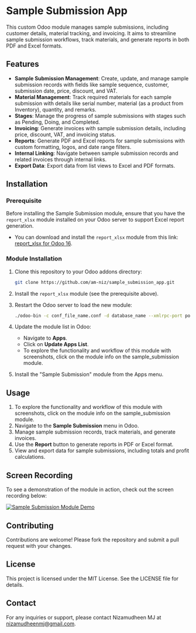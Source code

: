 # Sample Submission App

This custom Odoo module manages sample submissions, including customer details, material tracking, and invoicing. It aims to streamline sample submission workflows, track materials, and generate reports in both PDF and Excel formats.

## Features

- **Sample Submission Management**: Create, update, and manage sample submission records with fields like sample sequence, customer, submission date, price, discount, and VAT.
- **Material Management**: Track required materials for each sample submission with details like serial number, material (as a product from Inventory), quantity, and remarks.
- **Stages**: Manage the progress of sample submissions with stages such as Pending, Doing, and Completed.
- **Invoicing**: Generate invoices with sample submission details, including price, discount, VAT, and invoicing status.
- **Reports**: Generate PDF and Excel reports for sample submissions with custom formatting, logos, and date range filters.
- **Internal Linking**: Navigate between sample submission records and related invoices through internal links.
- **Export Data**: Export data from list views to Excel and PDF formats.

## Installation

### Prerequisite

Before installing the Sample Submission module, ensure that you have the `report_xlsx` module installed on your Odoo server to support Excel report generation.

- You can download and install the `report_xlsx` module from this link: [report_xlsx for Odoo 16](https://apps.odoo.com/apps/modules/16.0/report_xlsx/).

### Module Installation

1. Clone this repository to your Odoo addons directory:
    ```sh
    git clone https://github.com/am-niz/sample_submission_app.git
    ```

2. Install the `report_xlsx` module (see the prerequisite above).
   
3. Restart the Odoo server to load the new module:
    ```sh
    ./odoo-bin -c conf_file_name.conf -d database_name --xmlrpc-port port_number
    ```

4. Update the module list in Odoo:
    - Navigate to **Apps**.
    - Click on **Update Apps List**.
    - To explore the functionality and workflow of this module with screenshots, click on the module info on the sample_submission module.

5. Install the "Sample Submission" module from the Apps menu.

## Usage

1. To explore the functionality and workflow of this module with screenshots, click on the module info on the sample_submission module.
2. Navigate to the **Sample Submission** menu in Odoo.
3. Manage sample submission records, track materials, and generate invoices.
4. Use the **Report** button to generate reports in PDF or Excel format.
5. View and export data for sample submissions, including totals and profit calculations.
   

## Screen Recording

To see a demonstration of the module in action, check out the screen recording below:

[![Sample Submission Module Demo](https://img.youtube.com/vi/ibzKGJvI2Ms/0.jpg)](https://youtu.be/ibzKGJvI2Ms)


## Contributing

Contributions are welcome! Please fork the repository and submit a pull request with your changes.

## License

This project is licensed under the MIT License. See the LICENSE file for details.

## Contact

For any inquiries or support, please contact Nizamudheen MJ at [nizamudheenmj@gmail.com](mailto:nizamudheenmj@gmail.com).
